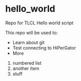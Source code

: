 # hello_world
Repo for TLCL Hello world script

This repo will be used to:
* Learn about git
* Test connecting to HiPerGator
* More

1. numbered list
2. another item
3. stuff
